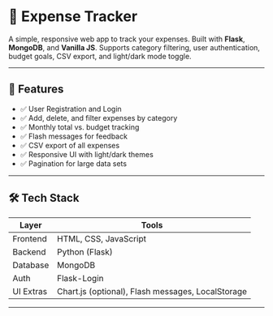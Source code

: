 # 💸 Expense Tracker

A simple, responsive web app to track your expenses. Built with **Flask**, **MongoDB**, and **Vanilla JS**. Supports category filtering, user authentication, budget goals, CSV export, and light/dark mode toggle.

---

## 🔧 Features

- ✅ User Registration and Login
- ✅ Add, delete, and filter expenses by category
- ✅ Monthly total vs. budget tracking
- ✅ Flash messages for feedback
- ✅ CSV export of all expenses
- ✅ Responsive UI with light/dark themes
- ✅ Pagination for large data sets

---

## 🛠️ Tech Stack

| Layer     | Tools |
|-----------|-------|
| Frontend  | HTML, CSS, JavaScript |
| Backend   | Python (Flask) |
| Database  | MongoDB |
| Auth      | Flask-Login |
| UI Extras | Chart.js (optional), Flash messages, LocalStorage |

---
